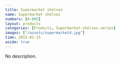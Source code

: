 ```yaml
---
title: Supermarket shelves
name: Supermarket shelves
numbers: [A-005]
layout: products
categories: [Products, Supermarket-shelves-series]
images: ["/assets/supermarket4.jpg"]
time: 2015-02-15
aside: true
---
```


No description.


